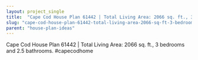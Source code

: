 ```yaml
---
layout: project_single
title:  "Cape Cod House Plan 61442 | Total Living Area: 2066 sq. ft., 3 bedrooms and 2.5 bathrooms. #capecodhome"
slug: "cape-cod-house-plan-61442-total-living-area-2066-sq-ft-3-bedrooms-and-25-bathrooms-capecodhome"
parent: "house-plan-ideas"
---
```

Cape Cod House Plan 61442 | Total Living Area: 2066 sq. ft., 3 bedrooms and 2.5 bathrooms. #capecodhome
